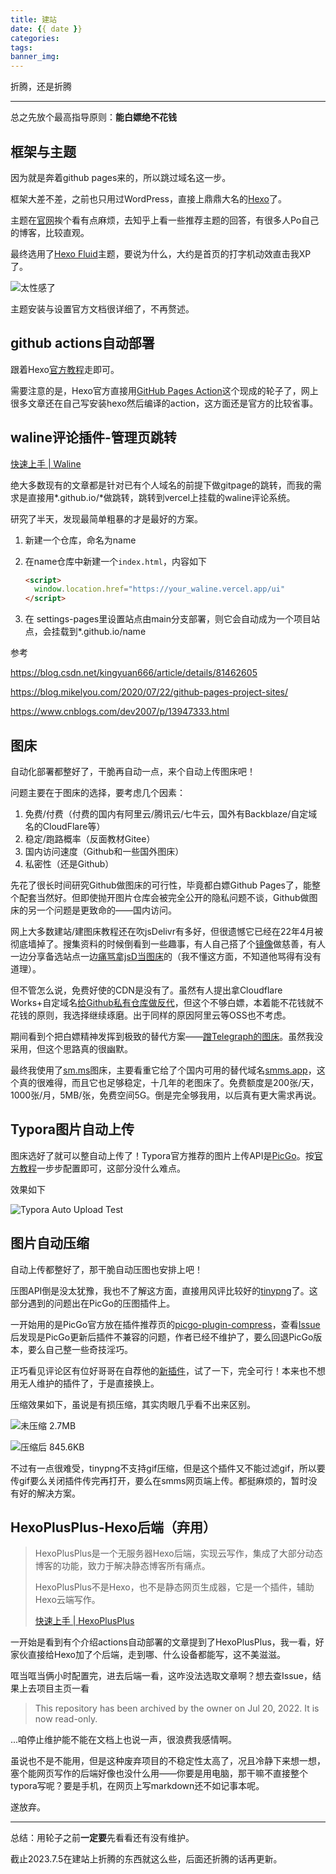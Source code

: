 ```yaml
---
title: 建站
date: {{ date }}
categories:
tags:
banner_img:
---
```


折腾，还是折腾

***

<!-- more -->

总之先放个最高指导原则：**能白嫖绝不花钱**

## 框架与主题

因为就是奔着github pages来的，所以跳过域名这一步。

框架大差不差，之前也只用过WordPress，直接上鼎鼎大名的[Hexo](https://hexo.io/zh-cn/docs/)了。

主题在[官网](https://hexo.io/themes/)挨个看有点麻烦，去知乎上看一些推荐主题的回答，有很多人Po自己的博客，比较直观。

最终选用了[Hexo Fluid](https://hexo.fluid-dev.com/docs/)主题，要说为什么，大约是首页的打字机动效直击我XP了。

![太性感了](https://s2.loli.net/2023/07/05/z8cpYBqnIMt1hRZ.gif)

主题安装与设置官方文档很详细了，不再赘述。

## github actions自动部署

跟着Hexo[官方教程](https://hexo.io/zh-cn/docs/github-pages)走即可。

需要注意的是，Hexo官方直接用[GitHub Pages Action](https://github.com/peaceiris/actions-gh-pages)这个现成的轮子了，网上很多文章还在自己写安装hexo然后编译的action，这方面还是官方的比较省事。

## waline评论插件-管理页跳转

[快速上手 | Waline](https://waline.js.org/guide/get-started/#leancloud-设置-数据库)

绝大多数现有的文章都是针对已有个人域名的前提下做gitpage的跳转，而我的需求是直接用\*.github.io/\*做跳转，跳转到vercel上挂载的waline评论系统。

研究了半天，发现最简单粗暴的才是最好的方案。

1. 新建一个仓库，命名为name

2. 在name仓库中新建一个`index.html`，内容如下

   ```html
   <script>
     window.location.href="https://your_waline.vercel.app/ui"
   </script>
   ```

3. 在 settings-pages里设置站点由main分支部署，则它会自动成为一个项目站点，会挂载到\*.github.io/name

参考

https://blog.csdn.net/kingyuan666/article/details/81462605

https://blog.mikelyou.com/2020/07/22/github-pages-project-sites/

https://www.cnblogs.com/dev2007/p/13947333.html

## 图床

自动化部署都整好了，干脆再自动一点，来个自动上传图床吧！

问题主要在于图床的选择，要考虑几个因素：

1. 免费/付费（付费的国内有阿里云/腾讯云/七牛云，国外有Backblaze/自定域名的CloudFlare等）
2. 稳定/跑路概率（反面教材Gitee）
3. 国内访问速度（Github和一些国外图床）
4. 私密性（还是Github）

先花了很长时间研究Github做图床的可行性，毕竟都白嫖Github Pages了，能整个配套当然好。但即使抛开图片仓库会被完全公开的隐私问题不谈，Github做图床的另一个问题是更致命的——国内访问。

网上大多数建站/建图床教程还在吹jsDelivr有多好，但很遗憾它已经在22年4月被彻底墙掉了。搜集资料的时候倒看到一些趣事，有人自己搭了个[镜像](https://www.codeqihan.com/post/zi-zhi-de-yi-ge-jsdelivr-jing-xiang-fen-xiang/)做慈善，有人一边分享备选站点一边[痛骂拿jsD当图床](https://blog.orangii.cn/2022/jsdelivr-alt/)的（我不懂这方面，不知道他骂得有没有道理）。

但不管怎么说，免费好使的CDN是没有了。虽然有人提出拿Cloudflare Works+自定域名[给Github私有仓库做反代](https://senjianlu.com/2021/12/cloudflare-workers-image/)，但这个不够白嫖，本着能不花钱就不花钱的原则，我选择继续琢磨。出于同样的原因阿里云等OSS也不考虑。

期间看到个把白嫖精神发挥到极致的替代方案——[蹭Telegraph的图床](https://github.com/cf-pages/Telegraph-Image)。虽然我没采用，但这个思路真的很幽默。

最终我使用了[sm.ms](https://sm.ms/)图床，主要看重它给了个国内可用的替代域名[smms.app](https://smms.app/home/invoice)，这个真的很难得，而且它也足够稳定，十几年的老图床了。免费额度是200张/天，1000张/月，5MB/张，免费空间5G。倒是完全够我用，以后真有更大需求再说。

## Typora图片自动上传

图床选好了就可以整自动上传了！Typora官方推荐的图片上传API是[PicGo](https://github.com/Molunerfinn/PicGo)。按[官方教程](https://molunerfinn.com/typora-supports-picgo/)一步步配置即可，这部分没什么难点。

效果如下

![Typora Auto Upload Test](https://s2.loli.net/2023/07/04/z5vVy8L3ad7Zjbn.gif)

## 图片自动压缩

自动上传都整好了，那干脆自动压图也安排上吧！

压图API倒是没太犹豫，我也不了解这方面，直接用风评比较好的[tinypng](https://tinypng.com/)了。这部分遇到的问题出在PicGo的压图插件上。

一开始用的是PicGo官方放在插件推荐页的[picgo-plugin-compress](https://github.com/juzisang/picgo-plugin-compress)，查看[Issue](https://github.com/juzisang/picgo-plugin-compress/issues/64)后发现是PicGo更新后插件不兼容的问题，作者已经不维护了，要么回退PicGo版本，要么自己整一些奇技淫巧。

正巧看见评论区有位好哥哥在自荐他的[新插件](https://www.npmjs.com/package/picgo-plugin-tinypng)，试了一下，完全可行！本来也不想用无人维护的插件了，于是直接换上。

压缩效果如下，虽说是有损压缩，其实肉眼几乎看不出来区别。

![未压缩 2.7MB](https://s2.loli.net/2023/07/05/xIiXGHpJ6BVA1Ug.png)

![压缩后 845.6KB](https://s2.loli.net/2023/07/05/DmKyHl2G9fQzeck.png)

不过有一点很难受，tinypng不支持gif压缩，但是这个插件又不能过滤gif，所以要传gif要么关闭插件传完再打开，要么在smms网页端上传。都挺麻烦的，暂时没有好的解决方案。

## HexoPlusPlus-Hexo后端（弃用）

> HexoPlusPlus是一个无服务器Hexo后端，实现云写作，集成了大部分动态博客的功能，致力于解决静态博客所有痛点。
>
> HexoPlusPlus不是Hexo，也不是静态网页生成器，它是一个插件，辅助Hexo云端写作。
>
> [快速上手 | HexoPlusPlus](https://hexoplusplus.js.org/start/)

一开始是看到有个介绍actions自动部署的文章提到了HexoPlusPlus，我一看，好家伙直接给Hexo加了个后端，走到哪、什么设备都能写，这不美滋滋。

哐当哐当俩小时配置完，进去后端一看，这咋没法选取文章啊？想去查Issue，结果上去项目主页一看

> This repository has been archived by the owner on Jul 20, 2022. It is now read-only.

...咱停止维护能不能在文档上也说一声，很浪费我感情啊。

虽说也不是不能用，但是这种废弃项目的不稳定性太高了，况且冷静下来想一想，塞个能网页写作的后端好像也没什么用——你要是用电脑，那干嘛不直接整个typora写呢？要是手机，在网页上写markdown还不如记事本呢。

遂放弃。

***

总结：用轮子之前**一定要**先看看还有没有维护。



截止2023.7.5在建站上折腾的东西就这么些，后面还折腾的话再更新。


